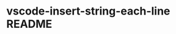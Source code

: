 # vscode-insert-string-each-line README
<!-- 

### 1.0.0

Initial release of vscode-insert-string-each-line

-- -->
